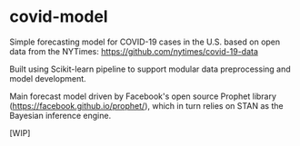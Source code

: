 # covid-model

Simple forecasting model for COVID-19 cases in the U.S. based on open data from the NYTimes: https://github.com/nytimes/covid-19-data

Built using Scikit-learn pipeline to support modular data preprocessing and model development.

Main forecast model driven by Facebook's open source Prophet library (https://facebook.github.io/prophet/), which in turn relies on STAN as the Bayesian inference engine.

[WIP]